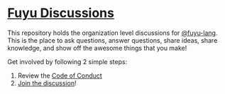 # [Fuyu Discussions](https://github.com/orgs/fuyu-lang/discussions)

This repository holds the organization level discussions for
[@fuyu-lang](https://github.com/fuyu-lang). This is the place to ask questions,
answer questions, share ideas, share knowledge, and show off the awesome things
that you make!

Get involved by following 2 simple steps:

1. Review the [Code of Conduct](https://github.com/fuyu-lang/.github/blob/main/CODE_OF_CONDUCT.md)
2. [Join the discussion](https://github.com/orgs/fuyu-lang/discussions)!
